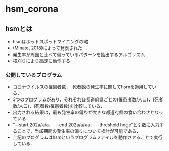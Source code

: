 # hsm_corona

## hsmとは
* hsmはホットスポットマイニングの略
* (Minato, 2018)によって発表された
* 発生率が周囲と比べて偏っているパターンを抽出するアルゴリズム
* 枝刈りにより高速に動作する

### 公開しているプログラム
  * コロナウイルスの罹患者数，　死者数の発生率に関してhsmを適用している．
  * 3つのプログラムがあり，それぞれ各都道府県ごとの(罹患者数/人口)，(死者数/人口)，(死者数/罹患者数)を比較している．
  * 出力される結果は，最も発生率の偏りが大きな都道府県の食い合わせとなっている．
  * "--start 202a/a/a，　--end 202a/a/aa， --threshold hoge"と引数に入力することで，当該期間の発生率の偏りについて検討が可能である．
  * 上記のプログラムはhsmというプログラムファイルを動作させることで実行している．
